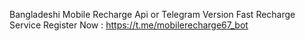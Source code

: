 Bangladeshi Mobile Recharge Api or Telegram Version 
Fast Recharge Service
Register Now : https://t.me/mobilerecharge67_bot
